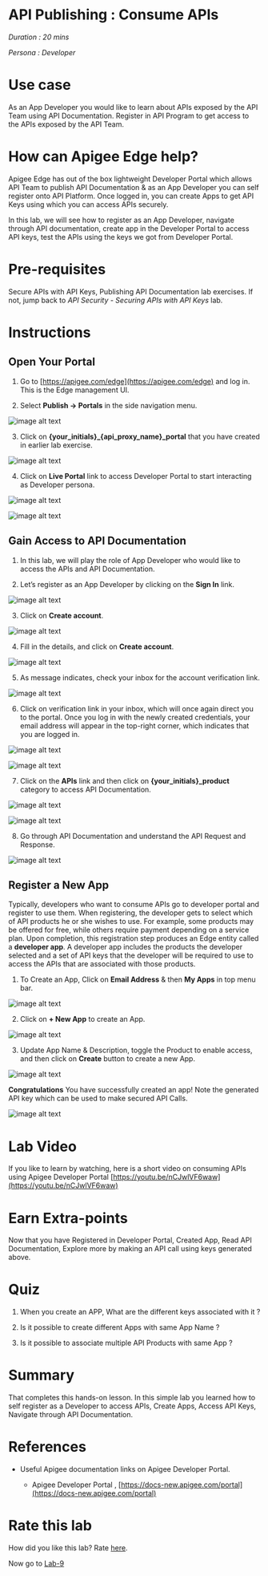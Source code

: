 # API Publishing : Consume APIs

*Duration : 20 mins*

*Persona : Developer*

# Use case

As an App Developer you would like to learn about APIs exposed by the API Team using API Documentation. Register in API Program to get access to the APIs exposed by the API Team.

# How can Apigee Edge help?

Apigee Edge has out of the box lightweight Developer Portal which allows API Team to publish API Documentation & as an App Developer you can self register onto API Platform. Once logged in, you can create Apps to get API Keys using which you can access APIs securely.

In this lab, we will see how to register as an App Developer, navigate through API documentation, create app in the Developer Portal to access API keys, test the APIs using the keys we got from Developer Portal.

# Pre-requisites

Secure APIs with API Keys, Publishing API Documentation lab exercises. If not, jump back to *API Security - Securing APIs with API Keys* lab.

# Instructions

## Open Your Portal

1. Go to [https://apigee.com/edge](https://apigee.com/edge) and log in. This is the Edge management UI.

2. Select **Publish → Portals** in the side navigation menu.

![image alt text](./media/image_0.png)

3. Click on **{your_initials}_{api_proxy_name}_portal** that you have created in earlier lab exercise.

![image alt text](./media/image_1.png)

4. Click on **Live Portal** link to access Developer Portal to start interacting as Developer persona.

![image alt text](./media/image_2.png)

![image alt text](./media/image_3.png)

## Gain Access to API Documentation

1. In this lab, we will play the role of App Developer who would like to access the APIs and API Documentation.

2. Let’s register as an App Developer by clicking on the **Sign In** link.

![image alt text](./media/image_4.png)

3. Click on **Create account**.

![image alt text](./media/image_4a.png)

4. Fill in the details, and click on **Create account**.

![image alt text](./media/image_5.png)

5. As message indicates, check your inbox for the account verification link.

![image alt text](./media/image_6.png)

6. Click on verification link in your inbox, which will once again direct you to the portal. Once you log in with the newly created credentials, your email address will appear in the top-right corner, which indicates that you are logged in.

![image alt text](./media/image_7.png)

![image alt text](./media/image_8.png)

7. Click on the **APIs** link and then click on **{your_initials}_product** category to access API Documentation.

![image alt text](./media/image_9.png)

![image alt text](./media/image_10.png)

8. Go through API Documentation and understand the API Request and Response.

![image alt text](./media/image_11.png)

## Register a New App

Typically, developers who want to consume APIs go to developer portal and register to use them. When registering, the developer gets to select which of API products he or she wishes to use. For example, some products may be offered for free, while others require payment depending on a service plan. Upon completion, this registration step produces an Edge entity called a **developer app**. A developer app includes the products the developer selected and a set of API keys that the developer will be required to use to access the APIs that are associated with those products.

1. To Create an App, Click on **Email Address** & then **My Apps** in top menu bar.

![image alt text](./media/image_12.png)

2. Click on **+ New App** to create an App.

![image alt text](./media/image_13.png)

3. Update App Name & Description, toggle the Product to enable access, and then click on **Create** button to create a new App.

![image alt text](./media/image_14.png)

**Congratulations** You have successfully created an app! Note the generated API key which can be used to make secured API Calls.

![image alt text](./media/image_18.png)

# Lab Video

If you like to learn by watching, here is a short video on consuming APIs using Apigee Developer Portal [https://youtu.be/nCJwlVF6waw](https://youtu.be/nCJwlVF6waw)

# Earn Extra-points

Now that you have Registered in Developer Portal, Created App, Read API Documentation, Explore more by making an API call using keys generated above.

# Quiz

1. When you create an APP, What are the different keys associated with it ?

2. Is it possible to create different Apps with same App Name ?

3. Is it possible to associate multiple API Products with same App ?

# Summary

That completes this hands-on lesson. In this simple lab you learned how to self register as a Developer to access APIs, Create Apps, Access API Keys, Navigate through API Documentation.

# References

* Useful Apigee documentation links on Apigee Developer Portal.

    * Apigee Developer Portal , [https://docs-new.apigee.com/portal](https://docs-new.apigee.com/portal)

# Rate this lab

How did you like this lab? Rate [here](https://goo.gl/forms/H4qE5nLy36yWjj642).

Now go to [Lab-9](https://github.com/Enzyme3/apijam/tree/updateForMI/Labs/Core/Lab%208%20API%20Analytics%20-%20Custom%20Reports)
